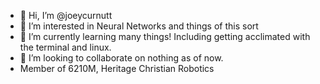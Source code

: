 - 👋 Hi, I’m @joeycurnutt
- 👀 I’m interested in Neural Networks and things of this sort
- 🌱 I’m currently learning many things! Including getting acclimated with the terminal and linux.
- 💞️ I’m looking to collaborate on nothing as of now.
- Member of 6210M, Heritage Christian Robotics

<!---
joeycurnutt/joeycurnutt is a ✨ special ✨ repository because its `README.md` (this file) appears on your GitHub profile.
You can click the Preview link to take a look at your changes.
--->
